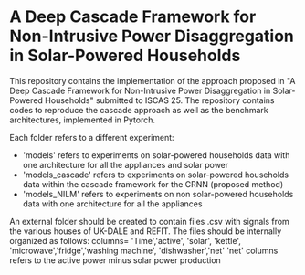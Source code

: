 # A Deep Cascade Framework for Non-Intrusive Power Disaggregation in Solar-Powered Households
This repository contains the implementation of the approach proposed in "A Deep Cascade Framework for Non-Intrusive Power Disaggregation in Solar-Powered Households" submitted to ISCAS 25. The repository contains codes to reproduce the cascade approach as well as the benchmark architectures, implemented in Pytorch. 

Each folder refers to a different experiment:
- 'models' refers to experiments on solar-powered households data with one architecture for all the appliances and solar power 
- 'models_cascade' refers to experiments on solar-powered households data within the cascade framework for the CRNN (proposed method)
- 'models_NILM' refers to experiments on non solar-powered households data with one architecture for all the appliances

An external folder should be created to contain files .csv with signals from the various houses of UK-DALE and REFIT. The files should be internally organized as follows:
columns= 'Time','active', 'solar', 'kettle', 'microwave','fridge','washing machine', 'dishwasher','net' 
'net' columns refers to the active power minus solar power production


